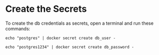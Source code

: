 # Create the Secrets

To create the db credentials as secrets, open a terminal and run these commands:

```commandline
echo "postgres" | docker secret create db_user -
```

```commandline
echo "postgres1234" | docker secret create db_password -
```
